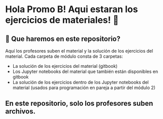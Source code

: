# Hola Promo B! Aqui estaran los ejercicios de materiales! 👋


## 🚀 Que haremos en este repositorio?

Aquí los profesores suben el material y la solución de los ejercicios del material. Cada carpeta de módulo consta de 3 carpetas:

- La solución de los ejercicios del material (gitbook)
- Los Jupyter notebooks del material que también están disponibles en gitbook
- La solución de los ejercicios dentro de los Jupyter notebooks del material (usados para programación en pareja a partir del módulo 2)



## En este repositorio, solo los profesores suben archivos.


